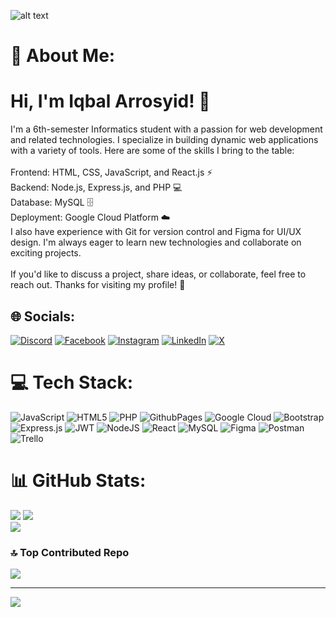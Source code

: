 ![alt text](https://media.licdn.com/dms/image/D5616AQG6OpsSAgrHfA/profile-displaybackgroundimage-shrink_350_1400/0/1715244225173?e=1720656000&v=beta&t=VFUlG7NpIjakkhSArrPQ9-qB9BLgaisS-gvx-xx14eA)
# 💫 About Me:
# Hi, I'm Iqbal Arrosyid! 👋
I'm a 6th-semester Informatics student with a passion for web development and related technologies. I specialize in building dynamic web applications with a variety of tools. Here are some of the skills I bring to the table:<br><br>Frontend: HTML, CSS, JavaScript, and React.js ⚡<br>Backend: Node.js, Express.js, and PHP 💻<br>Database: MySQL 🗄️<br>Deployment: Google Cloud Platform ☁️<br>I also have experience with Git for version control and Figma for UI/UX design. I'm always eager to learn new technologies and collaborate on exciting projects.<br><br>If you'd like to discuss a project, share ideas, or collaborate, feel free to reach out. Thanks for visiting my profile! 🚀


## 🌐 Socials:
[![Discord](https://img.shields.io/badge/Discord-%237289DA.svg?logo=discord&logoColor=white)](https://discord.gg/iqbalarrosyid) [![Facebook](https://img.shields.io/badge/Facebook-%231877F2.svg?logo=Facebook&logoColor=white)](https://facebook.com/iqbal.arrosyid15) [![Instagram](https://img.shields.io/badge/Instagram-%23E4405F.svg?logo=Instagram&logoColor=white)](https://instagram.com/iqbal.arrosyid_) [![LinkedIn](https://img.shields.io/badge/LinkedIn-%230077B5.svg?logo=linkedin&logoColor=white)](https://linkedin.com/in/iqbal-arrosyid-72155427b) [![X](https://img.shields.io/badge/X-black.svg?logo=X&logoColor=white)](https://x.com/IqbalArrosyid15) 

# 💻 Tech Stack:
![JavaScript](https://img.shields.io/badge/javascript-%23323330.svg?style=for-the-badge&logo=javascript&logoColor=%23F7DF1E) ![HTML5](https://img.shields.io/badge/html5-%23E34F26.svg?style=for-the-badge&logo=html5&logoColor=white) ![PHP](https://img.shields.io/badge/php-%23777BB4.svg?style=for-the-badge&logo=php&logoColor=white) ![GithubPages](https://img.shields.io/badge/github%20pages-121013?style=for-the-badge&logo=github&logoColor=white) ![Google Cloud](https://img.shields.io/badge/GoogleCloud-%234285F4.svg?style=for-the-badge&logo=google-cloud&logoColor=white) ![Bootstrap](https://img.shields.io/badge/bootstrap-%238511FA.svg?style=for-the-badge&logo=bootstrap&logoColor=white) ![Express.js](https://img.shields.io/badge/express.js-%23404d59.svg?style=for-the-badge&logo=express&logoColor=%2361DAFB) ![JWT](https://img.shields.io/badge/JWT-black?style=for-the-badge&logo=JSON%20web%20tokens) ![NodeJS](https://img.shields.io/badge/node.js-6DA55F?style=for-the-badge&logo=node.js&logoColor=white) ![React](https://img.shields.io/badge/react-%2320232a.svg?style=for-the-badge&logo=react&logoColor=%2361DAFB) ![MySQL](https://img.shields.io/badge/mysql-%2300000f.svg?style=for-the-badge&logo=mysql&logoColor=white) ![Figma](https://img.shields.io/badge/figma-%23F24E1E.svg?style=for-the-badge&logo=figma&logoColor=white) ![Postman](https://img.shields.io/badge/Postman-FF6C37?style=for-the-badge&logo=postman&logoColor=white) ![Trello](https://img.shields.io/badge/Trello-%23026AA7.svg?style=for-the-badge&logo=Trello&logoColor=white)
# 📊 GitHub Stats:
![](https://github-readme-stats.vercel.app/api?username=iqbalarrosyid&theme=dark&hide_border=true&include_all_commits=true&count_private=false)
![](https://github-readme-streak-stats.herokuapp.com/?user=iqbalarrosyid&theme=dark&hide_border=true)<br/>
![](https://github-readme-stats.vercel.app/api/top-langs/?username=iqbalarrosyid&theme=dark&hide_border=true&include_all_commits=true&count_private=false&layout=compact)

### 🔝 Top Contributed Repo
![](https://github-contributor-stats.vercel.app/api?username=iqbalarrosyid&limit=5&theme=dark&combine_all_yearly_contributions=true)

---
[![](https://visitcount.itsvg.in/api?id=iqbalarrosyid&icon=0&color=0)](https://visitcount.itsvg.in)

<!-- Proudly created with GPRM ( https://gprm.itsvg.in ) -->
